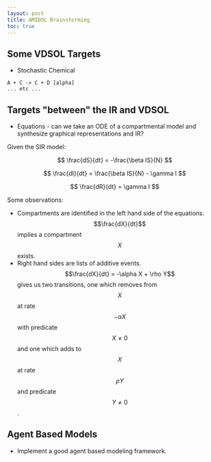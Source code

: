 ```yaml
---
layout: post
title: AMIDOL Brainstorming
toc: true
---
```


## Some VDSOL Targets
* Stochastic Chemical

```
A + C -> C + D [alpha]
... etc ...
```

## Targets "between" the IR and VDSOL
* Equations - can we take an ODE of a compartmental model and synthesize graphical representations and IR?

Given the SIR model:

$$ \frac{dS}{dt} = -\frac{\beta IS}{N} $$

$$ \frac{dI}{dt} = \frac{\beta IS}{N} - \gamma I $$

$$ \frac{dR}{dt} = \gamma I $$

Some observations:
* Compartments are identified in the left hand side of the equations.  $$\frac{dX}{dt}$$ implies a compartment $$X$$ exists.
* Right hand sides are lists of additive events.  $$\frac{dX}{dt} = -\alpha X + \rho Y$$ gives us two transitions, one which removes from $$X$$ at rate $$-\alpha X$$ with predicate $$X \neq 0$$ and one which adds to $$X$$ at rate $$\rho Y$$ and predicate $$Y \neq 0$$.

## Agent Based Models

* Implement a good agent based modeling framework.
